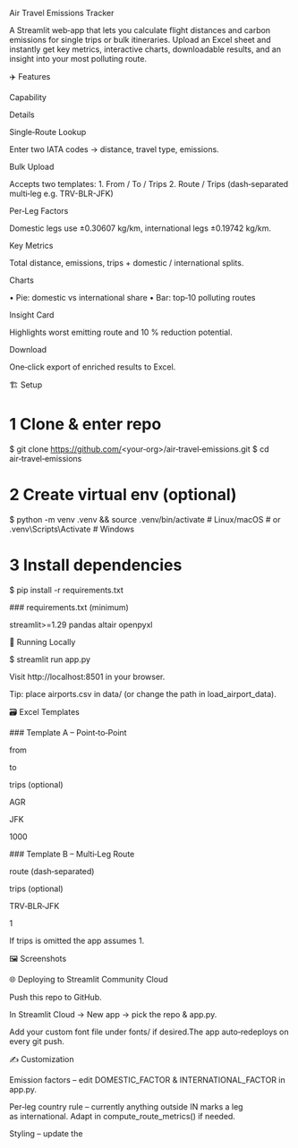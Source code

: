 Air Travel Emissions Tracker

A Streamlit web‑app that lets you calculate flight distances and carbon emissions for single trips or bulk itineraries. Upload an Excel sheet and instantly get key metrics, interactive charts, downloadable results, and an insight into your most polluting route.

✈️ Features

Capability

Details

Single‑Route Lookup

Enter two IATA codes → distance, travel type, emissions.

Bulk Upload

Accepts two templates: 1. From / To / Trips 2. Route / Trips (dash‑separated multi‑leg e.g. TRV-BLR-JFK)

Per‑Leg Factors

Domestic legs use ±0.30607 kg/km, international legs ±0.19742 kg/km.

Key Metrics

Total distance, emissions, trips + domestic / international splits.

Charts

• Pie: domestic vs international share  • Bar: top‑10 polluting routes

Insight Card

Highlights worst emitting route and 10 % reduction potential.

Download

One‑click export of enriched results to Excel.

🏗 Setup

# 1 Clone & enter repo
$ git clone https://github.com/<your‑org>/air‑travel‑emissions.git
$ cd air‑travel‑emissions

# 2 Create virtual env (optional)
$ python -m venv .venv && source .venv/bin/activate  # Linux/macOS
# or  .venv\Scripts\Activate   # Windows

# 3 Install dependencies
$ pip install -r requirements.txt

### requirements.txt (minimum)

streamlit>=1.29
pandas
altair
openpyxl

🚀 Running Locally

$ streamlit run app.py

Visit http://localhost:8501 in your browser.

Tip: place airports.csv in data/ (or change the path in load_airport_data).

🗃 Excel Templates

### Template A – Point‑to‑Point

from

to

trips (optional)

AGR

JFK

1000

### Template B – Multi‑Leg Route

route (dash‑separated)

trips (optional)

TRV‑BLR‑JFK

1

If trips is omitted the app assumes 1.

🖼 Screenshots



🌐 Deploying to Streamlit Community Cloud

Push this repo to GitHub.

In Streamlit Cloud → New app → pick the repo & app.py.

Add your custom font file under fonts/ if desired.The app auto‑redeploys on every git push.

✍️ Customization

Emission factors – edit DOMESTIC_FACTOR & INTERNATIONAL_FACTOR in app.py.

Per‑leg country rule – currently anything outside IN marks a leg as international. Adapt in compute_route_metrics() if needed.

Styling – update the <style> block at the top of app.py or move it to a standalone CSS file.

🗒 License

MIT – see LICENSE.

🙏 Credits

Airport data from openflights.org (CC‑BY‑SA).

CO₂ emission factors based on DEFRA 2023 guidelines.
